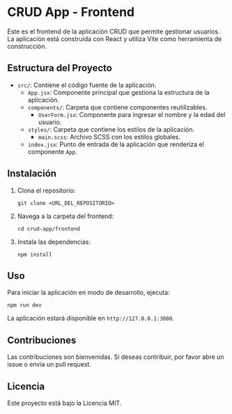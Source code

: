 # CRUD App - Frontend

Este es el frontend de la aplicación CRUD que permite gestionar usuarios. La aplicación está construida con React y utiliza Vite como herramienta de construcción.

## Estructura del Proyecto

- `src/`: Contiene el código fuente de la aplicación.
  - `App.jsx`: Componente principal que gestiona la estructura de la aplicación.
  - `components/`: Carpeta que contiene componentes reutilizables.
    - `UserForm.jsx`: Componente para ingresar el nombre y la edad del usuario.
  - `styles/`: Carpeta que contiene los estilos de la aplicación.
    - `main.scss`: Archivo SCSS con los estilos globales.
  - `index.jsx`: Punto de entrada de la aplicación que renderiza el componente `App`.

## Instalación

1. Clona el repositorio:
   ```
   git clone <URL_DEL_REPOSITORIO>
   ```
2. Navega a la carpeta del frontend:
   ```
   cd crud-app/frontend
   ```
3. Instala las dependencias:
   ```
   npm install
   ```

## Uso

Para iniciar la aplicación en modo de desarrollo, ejecuta:
```
npm run dev
```

La aplicación estará disponible en `http://127.0.0.1:3000`.

## Contribuciones

Las contribuciones son bienvenidas. Si deseas contribuir, por favor abre un issue o envía un pull request.

## Licencia

Este proyecto está bajo la Licencia MIT.